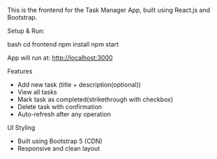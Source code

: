 This is the frontend for the Task Manager App, built using React.js and Bootstrap.

Setup & Run:

bash
cd frontend
npm install
npm start


App will run at: [http://localhost:3000](http://localhost:3000)

Features

- Add new task (title + description(optional))
- View all tasks
- Mark task as completed(strikethrough with checkbox)
- Delete task with confirmation
- Auto-refresh after any operation

UI Styling

- Built using Bootstrap 5 (CDN)
- Responsive and clean layout